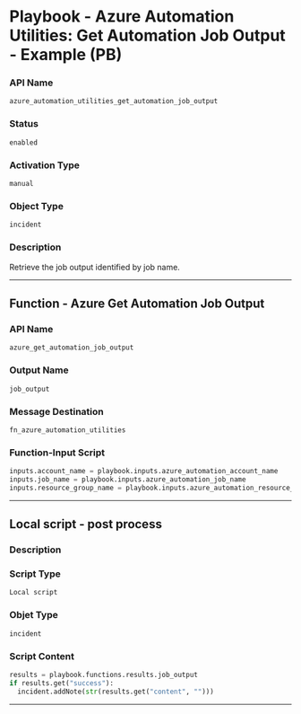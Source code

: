<!--
    DO NOT MANUALLY EDIT THIS FILE
    THIS FILE IS AUTOMATICALLY GENERATED WITH resilient-sdk codegen
    Generated with resilient-sdk v49.1.51
-->

# Playbook - Azure Automation Utilities: Get Automation Job Output - Example (PB)

### API Name
`azure_automation_utilities_get_automation_job_output`

### Status
`enabled`

### Activation Type
`manual`

### Object Type
`incident`

### Description
Retrieve the job output identified by job name.


---
## Function - Azure Get Automation Job Output

### API Name
`azure_get_automation_job_output`

### Output Name
`job_output`

### Message Destination
`fn_azure_automation_utilities`

### Function-Input Script
```python
inputs.account_name = playbook.inputs.azure_automation_account_name
inputs.job_name = playbook.inputs.azure_automation_job_name
inputs.resource_group_name = playbook.inputs.azure_automation_resource_group_name
```

---

## Local script - post process

### Description


### Script Type
`Local script`

### Objet Type
`incident`

### Script Content
```python
results = playbook.functions.results.job_output
if results.get("success"):
  incident.addNote(str(results.get("content", "")))
```

---

